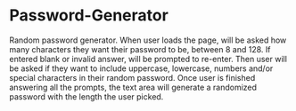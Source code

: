 # Password-Generator

Random password generator. When user loads the page, will be asked how many characters they want their password to be, between 8 and 128. If entered blank or invalid answer, will be prompted to re-enter. 
Then user will be asked if they want to include uppercase, lowercase, numbers and/or special characters in their random password. 
Once user is finished answering all the prompts, the text area will generate a randomized password with the length the user picked.
